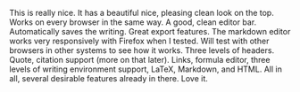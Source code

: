 This is really nice. It has a beautiful nice, pleasing clean look on the top. Works on every browser in the same way. A good, clean editor bar. Automatically saves the writing. Great export features. The markdown editor works very responsively with Firefox when I tested. Will test with other browsers in other systems to see how it works. Three levels of headers. Quote, citation support (more on that later). Links, formula editor, three levels of writing environment support, LaTeX, Markdown, and HTML. All in all, several desirable features already in there. Love it.
